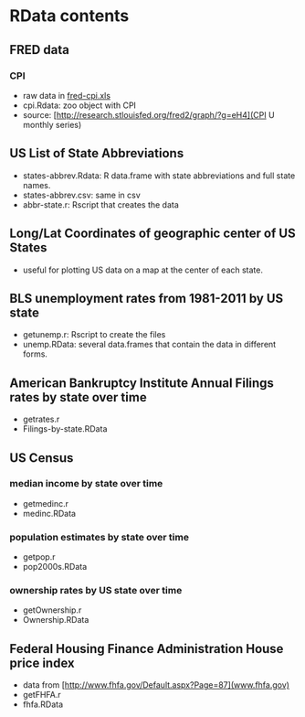 
RData contents
=======================

FRED data
---------

### CPI
* raw data in [fred-cpi.xls](fred-cpi.xls)
* cpi.Rdata: zoo object with CPI
* source: [http://research.stlouisfed.org/fred2/graph/?g=eH4](CPI U monthly series)


US List of State Abbreviations
------------------------------
* states-abbrev.Rdata: R data.frame with state abbreviations and full state names.
* states-abbrev.csv: same in csv
* abbr-state.r: Rscript that creates the data


Long/Lat Coordinates of geographic center of US States
------------------------------------------------------
* useful for plotting US data on a map at the center of each state.


BLS unemployment rates from 1981-2011 by US state
------------------------------------------------------
* getunemp.r: Rscript to create the files
* unemp.RData: several data.frames that contain the data in different forms.


American Bankruptcy Institute Annual Filings rates by state over time
------------------------------------------------------
* getrates.r
* Filings-by-state.RData


US Census
---------

### median income by state over time
* getmedinc.r
* medinc.RData

### population estimates by state over time
* getpop.r
* pop2000s.RData

### ownership rates by US state over time
* getOwnership.r
* Ownership.RData

Federal Housing Finance Administration House price index
---------

* data from [http://www.fhfa.gov/Default.aspx?Page=87](www.fhfa.gov)
* getFHFA.r
* fhfa.RData












